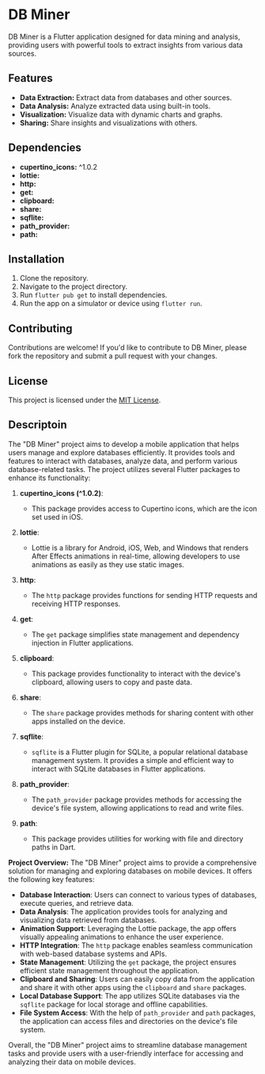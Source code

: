 # DB Miner

DB Miner is a Flutter application designed for data mining and analysis, providing users with powerful tools to extract insights from various data sources.

## Features
- **Data Extraction:** Extract data from databases and other sources.
- **Data Analysis:** Analyze extracted data using built-in tools.
- **Visualization:** Visualize data with dynamic charts and graphs.
- **Sharing:** Share insights and visualizations with others.

## Dependencies
- **cupertino_icons:** ^1.0.2
- **lottie:**
- **http:**
- **get:**
- **clipboard:**
- **share:**
- **sqflite:**
- **path_provider:**
- **path:**

## Installation
1. Clone the repository.
2. Navigate to the project directory.
3. Run `flutter pub get` to install dependencies.
4. Run the app on a simulator or device using `flutter run`.

## Contributing
Contributions are welcome! If you'd like to contribute to DB Miner, please fork the repository and submit a pull request with your changes.

## License
This project is licensed under the [MIT License](LICENSE).

## Descriptoin

The "DB Miner" project aims to develop a mobile application that helps users manage and explore databases efficiently. It provides tools and features to interact with databases, analyze data, and perform various database-related tasks. The project utilizes several Flutter packages to enhance its functionality:

1. **cupertino_icons (^1.0.2)**:
   - This package provides access to Cupertino icons, which are the icon set used in iOS.

2. **lottie**:
   - Lottie is a library for Android, iOS, Web, and Windows that renders After Effects animations in real-time, allowing developers to use animations as easily as they use static images.

3. **http**:
   - The `http` package provides functions for sending HTTP requests and receiving HTTP responses.

4. **get**:
   - The `get` package simplifies state management and dependency injection in Flutter applications.

5. **clipboard**:
   - This package provides functionality to interact with the device's clipboard, allowing users to copy and paste data.

6. **share**:
   - The `share` package provides methods for sharing content with other apps installed on the device.

7. **sqflite**:
   - `sqflite` is a Flutter plugin for SQLite, a popular relational database management system. It provides a simple and efficient way to interact with SQLite databases in Flutter applications.

8. **path_provider**:
   - The `path_provider` package provides methods for accessing the device's file system, allowing applications to read and write files.

9. **path**:
   - This package provides utilities for working with file and directory paths in Dart.

**Project Overview:**
The "DB Miner" project aims to provide a comprehensive solution for managing and exploring databases on mobile devices. It offers the following key features:

- **Database Interaction**: Users can connect to various types of databases, execute queries, and retrieve data.
- **Data Analysis**: The application provides tools for analyzing and visualizing data retrieved from databases.
- **Animation Support**: Leveraging the Lottie package, the app offers visually appealing animations to enhance the user experience.
- **HTTP Integration**: The `http` package enables seamless communication with web-based database systems and APIs.
- **State Management**: Utilizing the `get` package, the project ensures efficient state management throughout the application.
- **Clipboard and Sharing**: Users can easily copy data from the application and share it with other apps using the `clipboard` and `share` packages.
- **Local Database Support**: The app utilizes SQLite databases via the `sqflite` package for local storage and offline capabilities.
- **File System Access**: With the help of `path_provider` and `path` packages, the application can access files and directories on the device's file system.

Overall, the "DB Miner" project aims to streamline database management tasks and provide users with a user-friendly interface for accessing and analyzing their data on mobile devices.
